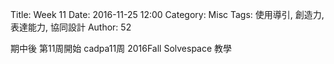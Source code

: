 Title: Week 11
Date: 2016-11-25 12:00
Category: Misc
Tags: 使用導引, 創造力, 表達能力, 協同設計
Author: 52

<p>期中後 第11周開始 cadpa11周 2016Fall Solvespace 教學 <p>

